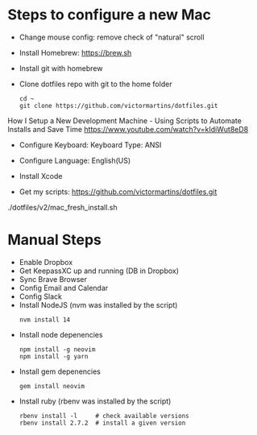 # Steps to configure a new Mac
- Change mouse config: remove check of "natural" scroll
- Install Homebrew:
  https://brew.sh

- Install git with homebrew
- Clone dotfiles repo with git to the home folder
  ```
  cd ~
  git clone https://github.com/victormartins/dotfiles.git
  ```





How I Setup a New Development Machine - Using Scripts to Automate Installs and Save Time
https://www.youtube.com/watch?v=kIdiWut8eD8


- Configure Keyboard:
  Keyboard Type: ANSI

- Configure Language: English(US)
- Install Xcode
- Get my scripts: https://github.com/victormartins/dotfiles.git

./dotfiles/v2/mac_fresh_install.sh


# Manual Steps
- Enable Dropbox
- Get KeepassXC up and running (DB in Dropbox)
- Sync Brave Browser
- Config Email and Calendar
- Config Slack
- Install NodeJS (nvm was installed by the script)
  ```
  nvm install 14
  ```
- Install node depenencies
  ```
  npm install -g neovim
  npm install -g yarn
  ```
- Install gem depenencies
  ```
  gem install neovim
  ```
- Install ruby (rbenv was installed by the script)
  ```
  rbenv install -l     # check available versions
  rbenv install 2.7.2  # install a given version
  ```

